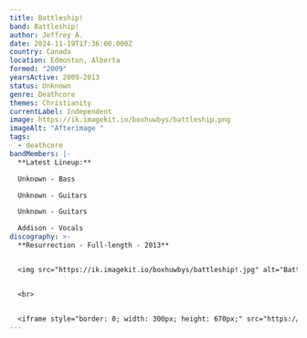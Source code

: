 ```yaml
---
title: Battleship!
band: Battleship!
author: Jeffrey A.
date: 2024-11-19T17:36:00.000Z
country: Canada
location: Edmonton, Alberta
formed: "2009"
yearsActive: 2009-2013
status: Unknown
genre: Deathcore
themes: Christianity
currentLabel: Independent
image: https://ik.imagekit.io/boxhuwbys/battleship.png
imageAlt: "Afterimage "
tags:
  - deathcore
bandMembers: |-
  **Latest Lineup:**

  Unknown - Bass 

  Unknown - Guitars

  Unknown - Guitars 

  Addison - Vocals
discography: >-
  **Resurrection - Full-length - 2013** 


  <img src="https://ik.imagekit.io/boxhuwbys/battleship!.jpg" alt="Battleship! - Resurrection cover" style="width:300px; height:auto;">


  <br>


  <iframe style="border: 0; width: 300px; height: 670px;" src="https://bandcamp.com/EmbeddedPlayer/album=243686377/size=large/bgcol=333333/linkcol=0f91ff/transparent=true/" seamless><a href="https://battleshipmusic.bandcamp.com/album/resurrection">Resurrection by Battleship!</a></iframe>
---
```

